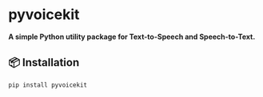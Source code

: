 # pyvoicekit

**A simple Python utility package for Text-to-Speech and Speech-to-Text.**

## 📦 Installation
```bash
pip install pyvoicekit